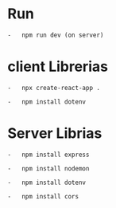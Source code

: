 
# Run

    -   npm run dev (on server) 


# client Librerias 

    -   npx create-react-app .

    -   npm install dotenv


# Server Librias 

    -   npm install express

    -   npm install nodemon

    -   npm install dotenv

    -   npm install cors